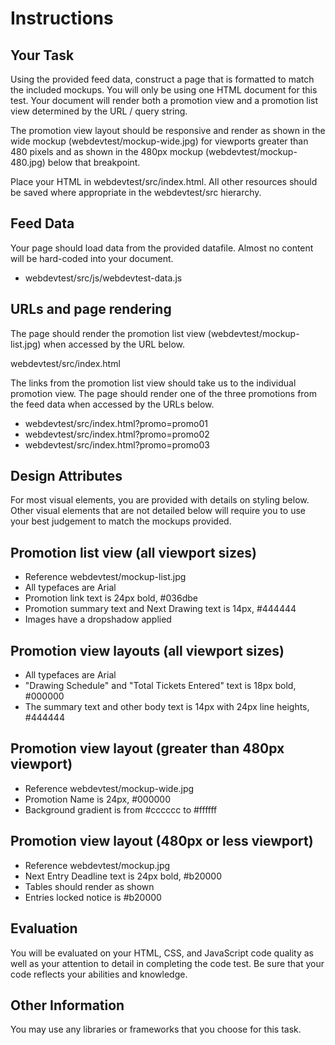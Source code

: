 Instructions
============

Your Task
---------

Using the provided feed data, construct a page that is formatted to match the included mockups. You will only be using one HTML document for this test. Your document will render both a promotion view and a promotion list view determined by the URL / query string.

The promotion view layout should be responsive and render as shown in the wide mockup (webdevtest/mockup-wide.jpg) for viewports greater than 480 pixels and as shown in the 480px mockup (webdevtest/mockup-480.jpg) below that breakpoint.

Place your HTML in webdevtest/src/index.html. All other resources should be saved where appropriate in the webdevtest/src hierarchy.

Feed Data
---------

Your page should load data from the provided datafile. Almost no content will be hard-coded into your document.

- webdevtest/src/js/webdevtest-data.js

URLs and page rendering
-----------------------

The page should render the promotion list view (webdevtest/mockup-list.jpg) when accessed by the URL below.

webdevtest/src/index.html

The links from the promotion list view should take us to the individual promotion view. The page should render one of the three promotions from the feed data when accessed by the URLs below.

- webdevtest/src/index.html?promo=promo01
- webdevtest/src/index.html?promo=promo02
- webdevtest/src/index.html?promo=promo03

Design Attributes
-----------------

For most visual elements, you are provided with details on styling below. Other visual elements that are not detailed below will require you to use your best judgement to match the mockups provided.

Promotion list view (all viewport sizes)
----------------------------------------

- Reference webdevtest/mockup-list.jpg
- All typefaces are Arial
- Promotion link text is 24px bold, #036dbe
- Promotion summary text and Next Drawing text is 14px, #444444
- Images have a dropshadow applied

Promotion view layouts (all viewport sizes)
-------------------------------------------

- All typefaces are Arial
- "Drawing Schedule" and "Total Tickets Entered" text is 18px bold, #000000
- The summary text and other body text is 14px with 24px line heights, #444444

Promotion view layout (greater than 480px viewport)
---------------------------------------------------

- Reference webdevtest/mockup-wide.jpg
- Promotion Name is 24px, #000000
- Background gradient is from #cccccc to #ffffff

Promotion view layout (480px or less viewport)
---------------------------------------------------

- Reference webdevtest/mockup.jpg
- Next Entry Deadline text is 24px bold, #b20000
- Tables should render as shown
- Entries locked notice is #b20000

Evaluation
----------

You will be evaluated on your HTML, CSS, and JavaScript code quality as well as your attention to detail in completing the code test. Be sure that your code reflects your abilities and knowledge.

Other Information
-----------------

You may use any libraries or frameworks that you choose for this task.
